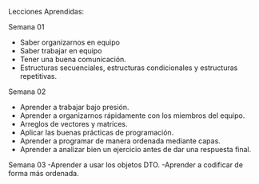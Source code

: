 Lecciones Aprendidas:

Semana 01
- Saber organizarnos en equipo
- Saber trabajar en equipo
- Tener una buena comunicación.
- Estructuras secuenciales, estructuras condicionales y estructuras repetitivas.
 
Semana 02
- Aprender a trabajar bajo presión.
- Aprender a organizarnos rápidamente con los miembros del equipo.
- Arreglos de vectores y matrices.
- Aplicar las buenas prácticas de programación.
- Aprender a programar de manera ordenada mediante capas.
- Aprender a analizar bien un ejercicio antes de dar una respuesta final.

Semana 03
-Aprender a usar los objetos DTO.
-Aprender a codificar de forma más ordenada.
